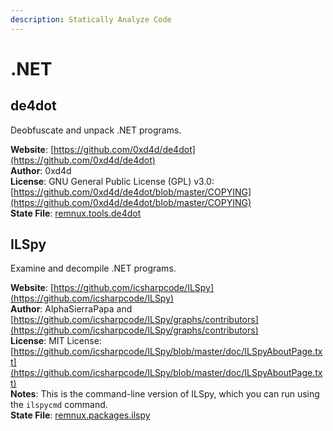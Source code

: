 ```yaml
---
description: Statically Analyze Code
---
```


# .NET

## de4dot

Deobfuscate and unpack .NET programs.

**Website**: [https://github.com/0xd4d/de4dot](https://github.com/0xd4d/de4dot)  
**Author**: 0xd4d  
**License**: GNU General Public License \(GPL\) v3.0: [https://github.com/0xd4d/de4dot/blob/master/COPYING](https://github.com/0xd4d/de4dot/blob/master/COPYING)  
**State File**: [remnux.tools.de4dot](https://github.com/REMnux/salt-states/blob/master/remnux/tools/de4dot.sls)

## ILSpy

Examine and decompile .NET programs.

**Website**: [https://github.com/icsharpcode/ILSpy](https://github.com/icsharpcode/ILSpy)  
**Author**: AlphaSierraPapa and [https://github.com/icsharpcode/ILSpy/graphs/contributors](https://github.com/icsharpcode/ILSpy/graphs/contributors)  
**License**: MIT License: [https://github.com/icsharpcode/ILSpy/blob/master/doc/ILSpyAboutPage.txt](https://github.com/icsharpcode/ILSpy/blob/master/doc/ILSpyAboutPage.txt)  
**Notes**: This is the command-line version of ILSpy, which you can run using the `ilspycmd` command.  
**State File**: [remnux.packages.ilspy](https://github.com/REMnux/salt-states/blob/master/remnux/packages/ilspy.sls)

